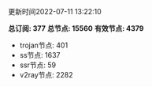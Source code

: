 更新时间2022-07-11 13:22:10

**总订阅: 377**
**总节点: 15560**
**有效节点: 4379**
- trojan节点: 401
- ss节点: 1637
- ssr节点: 59
- v2ray节点: 2282
